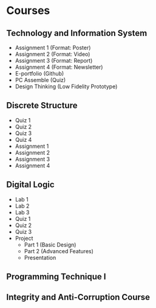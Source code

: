 # Courses
## Technology and Information System
- Assignment 1 (Format: Poster)
- Assignment 2 (Format: Video) 
- Assignment 3 (Format: Report) 
- Assignment 4 (Format: Newsletter)
- E-portfolio (Github)
- PC Assemble (Quiz)
- Design Thinking (Low Fidelity Prototype)
## Discrete Structure
- Quiz 1
- Quiz 2
- Quiz 3
- Quiz 4
- Assignment 1
- Assignment 2
- Assignment 3
- Assignment 4
## Digital Logic
- Lab 1
- Lab 2
- Lab 3
- Quiz 1
- Quiz 2
- Quiz 3
- Project
  - Part 1 (Basic Design)
  - Part 2 (Advanced Features)
  - Presentation
## Programming Technique I
## Integrity and Anti-Corruption Course
